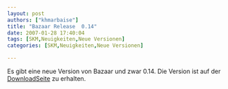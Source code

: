 ```yaml
---
layout: post
authors: ["khmarbaise"]
title: "Bazaar Release  0.14"
date: 2007-01-28 17:40:04
tags: [SKM,Neuigkeiten,Neue Versionen]
categories: [SKM,Neuigkeiten,Neue Versionen]

---
```

Es gibt eine neue Version von Bazaar und zwar 0.14. Die Version ist auf der [DownloadSeite](http://bazaar-vcs.org/Download) zu erhalten.

